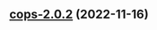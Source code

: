 

## [cops-2.0.2](https://github.com/truecharts/charts/compare/cops-2.0.1...cops-2.0.2) (2022-11-16)

